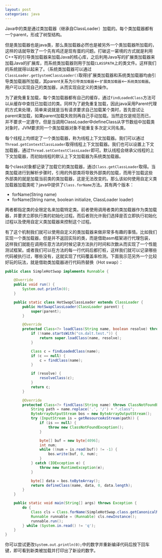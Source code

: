 ```yaml
---
layout: post
categories: java
---
```


Java中的类是通过类加载器（继承自ClassLoader）加载的。每个类加载器都有一个parent，形成了树型结构。

但是类加载器也是java类，那么类加载器必然也是被另外一个类加载器所加载的，这样的话就导致了一个先有鸡还是现有蛋的问题。打破这一窘境的方式就是利用C++写的引导类加载器来加载Java的核心库，之后利用Java写的扩展类加载器来加载Java的扩展库，而系统类加载器则用于加载`CLASSPATH`上的类文件。这样我们的系统就得以起来了。（系统类加载器可以通过`ClassLoader.getSystemClassLoader()`取得)扩展类加载器和系统类加载器均由引导类加载器所加载，其parent关系为`引导类加载器`<--`扩展类加载器`<--`系统类加载器`。用户可以实现自己的类加器，从而实现自定义的类操作。

为了避免重复加载，每个类加载器都有自己的缓存，通过`findLoadedClass`方法可以从缓存中查找已加载过的类。同样为了避免重复加载，因此java采用Parent代理的方式来处理，简单来说就是当有请求要求自己加载某个类时，首先尝试让parent来加载，如果parent加载失败则再自己手动加载。当然这仅是规范而已，并不要求一定遵守。但是当调用ClassLoader中defineClass从字节数组中加载类对象时，JVM要求同一个类加载器对象不能重复多次定义同名类。

每个线程上均绑定了一个类加载器，称为线程上下文加载器。我们可以通过`Thread.getContextClassLoader`取得线程上下文加载器。我们也可以设置上下文加载器，通过`Thread.setContextClassLoader`即可。默认线程会继承父线程的上下文加载器，而初始线程的默认上下文加载器为系统类加载器。

每个class对象都记录了加载它的类加载器，通过`Class.getClassLoader`取得。当类加载进行到解析步骤时，引用的外部类将导致外部类的加载，而用于加载这些
外部类的就是加载当前类的类加载器，这是无法改变的。那么该如何使用自定义类加载器加载类呢？java中提供了`Class.forName`方法。其有两个版本：

- forName(String name)
- forName(String name, boolean initialize, ClassLoader loader)

两者都指定类的全限定名来加载特定类。前者使用调用者类的类加载器作为类加载器，并要求立即执行类的初始化过程。而后者则允许我们选择是否立即执行初始化过程以及使用自定义类加载器来控制这个过程。

有了这个机制我们就可以使用自定义的类加载器来做非常多有趣的事情。比如我们实现一个类加载器，但是并不返回实际的类，而是借助asm框架进行代理包装，
这样我们就能在调用任意方法的时候记录方法执行时间和次数从而实现了一个性能测试框架。或者我们可以在方法的每一行代码后都打桩，这样我们就可以记录哪些代码被执行过，哪些没有，这就实现了代码覆盖率检测。下面我示范另外一个比较好玩的玩法，就是借助类加载器进行代码热替换（Hot swap）：

```java
public class SimpleHotSwap implements Runnable {

    @Override
    public void run() {
        System.out.println(0);
    }

    public static class HotSwapClassLoader extends ClassLoader {
        public HotSwapClassLoader(ClassLoader parent) {
            super(parent);
        }

        @Override
        protected Class<?> loadClass(String name, boolean resolve) throws ClassNotFoundException {
            if (!name.startsWith("cn.dalt.test.")) {
                return super.loadClass(name, resolve);
            }

            Class c = findLoadedClass(name);
            if (c == null) {
                c = findClass(name);
            }

            if (resolve) {
                resolveClass(c);
            }
            return c;
        }

        @Override
        protected Class<?> findClass(String name) throws ClassNotFoundException {
            String path = name.replace('.', '/') + ".class";
            ByteArrayOutputStream bos = new ByteArrayOutputStream();
            try (InputStream is = getResourceAsStream(path)) {
                if (is == null) {
                    throw new ClassNotFoundException();
                }

                byte[] buf = new byte[4096];
                int num;
                while ((num = is.read(buf)) != -1) {
                    bos.write(buf, 0, num);
                }
            } catch (IOException e) {
                throw new RuntimeException(e);
            }

            byte[] data = bos.toByteArray();
            return defineClass(name, data, 0, data.length);
        }
    }

    public static void main(String[] args) throws Exception {
        do {
            Class cls = Class.forName(SimpleHotSwap.class.getCanonicalName(), true, new HotSwapClassLoader(ClassLoader.getSystemClassLoader()));
            Runnable runnable = (Runnable) cls.newInstance();
            runnable.run();
        } while (System.in.read() != 'q');
    }
}
```
你可以尝试更改`System.out.println(0);`中的数字并重新编译代码后按下回车键，即可看到新类被加载并打印出了新设的数字。
